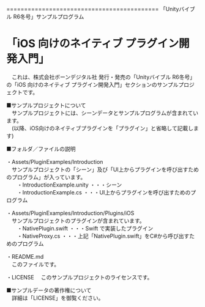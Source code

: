 ===========================================
「Unityバイブル R6冬号」サンプルプログラム

「iOS 向けのネイティブ プラグイン開発入門」
===========================================

　これは、株式会社ボーンデジタル社 発行・発売の「Unityバイブル R6冬号」の「iOS 向けのネイティブ プラグイン開発入門」セクションのサンプルプロジェクトです。  

■サンプルプロジェクトについて  
　サンプルプロジェクトには、シーンデータとサンプルプログラムが含まれています。  
　(以降、iOS向けのネイティブプラグインを「プラグイン」と省略して記載します)  

■フォルダ／ファイルの説明

・Assets/PluginExamples/Introduction  
　サンプルプロジェクトの「シーン」及び「UI上からプラグインを呼び出すためのプログラム」が入っています。  
　　・IntroductionExample.unity ・・・シーン  
　　・IntroductionExample.cs    ・・・UI上からプラグインを呼び出すためのプログラム  

・Assets/PluginExamples/Introduction/Plugins/iOS  
　サンプルプロジェクトのプラグインが含まれています。  
　　・NativePlugin.swift    ・・・Swift で実装したプラグイン  
　　・NativeProxy.cs        ・・・上記「NativePlugin.swift」をC#から呼び出すためのプログラム  

・README.md  
　このファイルです。  

・LICENSE
　このサンプルプロジェクトのライセンスです。

■サンプルデータの著作権について  
　詳細は「LICENSE」を御覧ください。  
